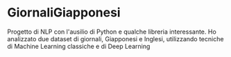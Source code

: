 # GiornaliGiapponesi
Progetto di NLP con l'ausilio di Python e qualche libreria interessante. Ho analizzato due dataset di giornali, Giapponesi e Inglesi, utilizzando tecniche di Machine Learning classiche e di Deep Learning
